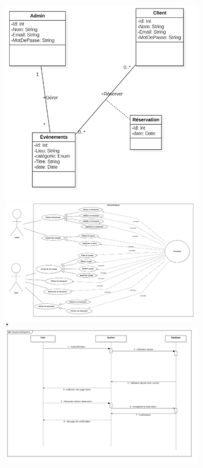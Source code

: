 ![diagram de class](Uml/ClassDiag.png)
![diagram UseCase](Uml/UseCaseDiagram.png)*
![diagram de séquence](Uml/SequenceDiagram1.png)